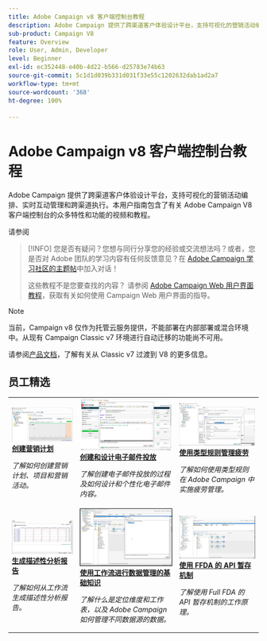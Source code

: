 ```yaml
---
title: Adobe Campaign v8 客户端控制台教程
description: Adobe Campaign 提供了跨渠道客户体验设计平台，支持可视化的营销活动编排、实时互动管理和跨渠道执行。本用户指南包含了有关 Adobe Campaign V8 客户端控制台的众多特性和功能的视频和教程。
sub-product: Campaign V8
feature: Overview
role: User, Admin, Developer
level: Beginner
exl-id: ec352448-e40b-4d22-b566-d25783e74b63
source-git-commit: 5c1d1d039b331d031f33e55c1202632dab1ad2a7
workflow-type: tm+mt
source-wordcount: '368'
ht-degree: 100%

---
```


# Adobe Campaign v8 客户端控制台教程

Adobe Campaign 提供了跨渠道客户体验设计平台，支持可视化的营销活动编排、实时互动管理和跨渠道执行。本用户指南包含了有关 Adobe Campaign V8 客户端控制台的众多特性和功能的视频和教程。

请参阅

>[!INFO]
> 您是否有疑问？您想与同行分享您的经验或交流想法吗？或者，您是否对 Adobe 团队的学习内容有任何反馈意见？在 [Adobe Campaign 学习社区的主题帖](https://experienceleaguecommunities.adobe.com:443/t5/adobe-campaign-classic/join-the-discussion-on-adobe-campaign-learning/td-p/419096)中加入对话！
> 
> 这些教程不是您要查找的内容？
> 请参阅 [Adobe Campaign Web 用户界面教程](https://experienceleague.adobe.com/docs/campaign-web-learn/tutorials/overview.html?lang=zh-Hans)，获取有关如何使用 Campaign Web 用户界面的指导。

>[!NOTE]
> 当前，Campaign v8 仅作为托管云服务提供，不能部署在内部部署或混合环境中。从现有 Campaign Classic v7 环境进行自动迁移的功能尚不可用。
>
>请参阅[产品文档](https://experienceleague.adobe.com/docs/campaign/campaign-v8/new/v7-to-v8.html?lang=zh-Hans)，了解有关从 Classic v7 过渡到 V8 的更多信息。


<div id="recs-overview-body-1"></div>
<div id="recs-overview-body-2"></div>
<div id="recs-overview-body-3"></div>
<div id="recs-overview-body-4"></div>
<div id="recs-overview-body-5"></div>
<div id="recs-overview-body-6"></div>

<div id="staff-picks-section">

## 员工精选

<table>
<tr>
  <td>
    <a href="/help/get-started/create-a-marketing-plan-programs-and-campaigns.md">
      <img alt="创建营销计划、项目和营销活动（视频）" src="./assets/333810.jpg"/>
    </a>
    <div>
      <a href="/help/get-started/create-a-marketing-plan-programs-and-campaigns.md">
    <strong>创建营销计划</strong>
    </a>
    </div>
    <p>
    <em>了解如何创建营销计划、项目和营销活动。</em>
    <p>
  </td>
   <td>
    <a href="./content-creation/create-and-design-email-deliveries.md">
      <img alt="创建和设计电子邮件投放（视频）" src="./assets/333476.jpg" />
    </a>
    <div>
      <a href="./content-creation/create-and-design-email-deliveries.md">
    <strong>创建和设计电子邮件投放</strong>
    </a>
    </div>
    <p>
    <em>了解创建电子邮件投放的过程及如何设计和个性化电子邮件内容。</em>
    <p>
  </td>
  <td>
    <a href="./send-messages/fatigue-management/typology-rules-for-fatigue-management.md">
      <img alt="使用类型规则管理疲劳（视频）" src="./assets/333787.jpg" />
    </a>
    <div>
      <a href="./send-messages/fatigue-management/typology-rules-for-fatigue-management.md">
    <strong>使用类型规则管理疲劳</strong>
    </a>
    </div>
    <p>
    <em>了解如何使用类型规则在 Adobe Campaign 中实施疲劳管理。</em>
    <p>
  </td>
</tr>
<tr>
</td>
  <td>
    <a href="./reporting/generate-a-descriptive-analysis-report.md">
      <img alt="生成描述性分析报告" src="./assets/333994.jpg" />
    </a>
    <div>
      <a href="./reporting/generate-a-descriptive-analysis-report.md">
    <strong>生成描述性分析报告</strong>
    </a>
    </div>
    <p>
    <em>了解如何从工作流生成描述性分析报告。</em>
    <p>
  </td>
  <td>
   <a href="./data-management/data-management-fundamentals.md">
      <img alt="使用工作流进行数据管理的基础知识" src="./assets/339992.jpg" />
    </a>
     <div>
      <a href="./data-management/data-management-fundamentals.md">
    <strong>使用工作流进行数据管理的基础知识</strong>
    </a>
    </div>
    <p>
    <em>了解什么是定位维度和工作表，以及 Adobe Campaign 如何管理不同数据源的数据。</em>
    <p>
  </td>
  <td>
   <a href="./data-management/api-staging-mechanism.md">
      <img alt="使用 FFDA 的 API 暂存机制" src="./assets/339276.jpg" />
    </a>
     <div>
      <a href="./data-management/api-staging-mechanism.md">
    <strong>使用 FFDA 的 API 暂存机制</strong>
    </a>
    </div>
    <p>
    <em>了解使用 Full FDA 的 API 暂存机制的工作原理。</em>
    <p>
  </td>
</tr>
</table>

</div>
